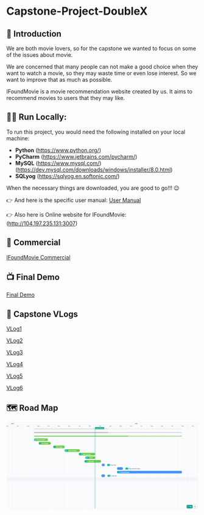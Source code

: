 # Capstone-Project-DoubleX

## 👀 Introduction
We are both movie lovers, so for the capstone we wanted to focus on some of the issues about movie.

We are concerned that many people can not make a good choice when they want to watch a movie, so they may waste time or even lose interest. So we want to improve that as much as possible.

IFoundMovie is a movie recommendation website created by us. It aims to recommend movies to users that they may like. 

## 👨‍💻 Run Locally:
To run this project, you would need the following installed on your local machine:

- **Python** (https://www.python.org/)
- **PyCharm** (https://www.jetbrains.com/pycharm/)
- **MySQL** 
(https://www.mysql.com/)
(https://dev.mysql.com/downloads/windows/installer/8.0.html)
- **SQLyog** (https://sqlyog.en.softonic.com/)

When the necessary things are downloaded, you are good to go!!! 😉

👉 And here is the specific user manual:
[User Manual](https://github.com/sherr18/Capstone-Project-DoubleX/blob/cefbf2bcbdd624f8cebf606afa96f4dc0e9d4d20/Documents/Initialization/User%20Manual.pdf)

👉 Also here is Online website for IFoundMovie:
(http://104.197.235.131:3007)


## 💸 Commercial
[IFoundMovie Commercial](https://youtu.be/YTtXit-VW9Y)

## 📺 Final Demo
[Final Demo](https://youtu.be/REMxrXgBKSE)

## 🔗 Capstone VLogs
[VLog1](https://youtu.be/dTELsxghfa8)

[VLog2](https://youtu.be/B3ce5sasnTA)

[VLog3](https://youtu.be/D08UamnctK8)

[VLog4](https://youtu.be/HU2JjIypsKo)

[VLog5](https://youtu.be/SfY5sK-tgqQ)

[VLog6](https://youtu.be/wC1WK8TTRq0)

## 🗺 Road Map
[![Road Map](https://github.com/sherr18/Capstone-Project-DoubleX/blob/main/Documents/Road%20Map/Road%20Map.png)](https://app.clickup.com/9003048722/v/s/90030110224)
